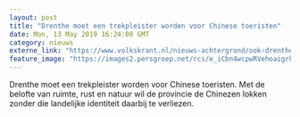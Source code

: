 ```yaml
---
layout: post
title: "Drenthe moet een trekpleister worden voor Chinese toeristen"
date: Mon, 13 May 2019 16:24:00 GMT
category: nieuws
externe_link: "https://www.volkskrant.nl/nieuws-achtergrond/ook-drenthe-wil-chinese-toeristen-wij-kunnen-niet-bestaan-van-nederlandse-toeristen-die-alleen-maar-door-de-natuur-fietsen~bbdc8301cd/"
feature_image: "https://images2.persgroep.net/rcs/e_iCbn4wcpwRVehoaigrkyp0UiI/diocontent/57871950/_crop/988/0/2647/2650/_fill/320/320?appId=93a17a8fd81db0de025c8abd1cca1279&quality=0.85"
---
```


Drenthe moet een trekpleister worden voor Chinese toeristen. Met de belofte van ruimte, rust en natuur wil de provincie de Chinezen lokken zonder die landelijke identiteit daarbij te verliezen.
